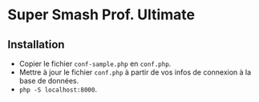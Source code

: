 # Super Smash Prof. Ultimate

## Installation

- Copier le fichier `conf-sample.php` en `conf.php`.
- Mettre à jour le fichier `conf.php` à partir de vos infos de connexion à la base de données.
- `php -S localhost:8000`.